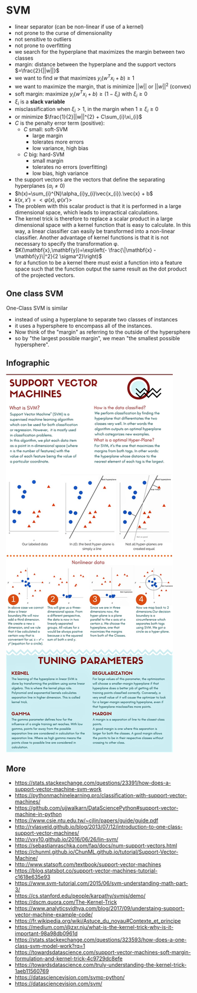 # SVM

- linear separator (can be non-linear if use of a kernel)
- not prone to the curse of dimensionality
- not sensitive to outliers
- not prone to overfitting
- we search for the hyperplane that maximizes the margin between two classes
- margin: distance between the hyperplane and the support vectors $=\frac{2}{||w||}$
- we want to find $w$ that maximizes $y_{i}(w^{T}x_{i}+b)\ge 1$
- we want to maximize the margin, that is minimize $||w||$ or $||w||^{2}$ (convex)
- soft margin: maximize $y_{i}(w^{T}x_{i}+b)\ge (1-\xi_{i})$ with $\xi_{i}\ge0$
- $\xi_{i}$ is a **slack variable**
- misclassification when $\xi_{i} > 1$, in the margin when $1\ge\xi_{i}\ge0$
- or minimize $\frac{1}{2}||w||^{2} + C\sum_{i}\xi_{i}$
- $C$ is the penalty error term (positive):
  - $C$ small: soft-SVM
    - large margin
    - tolerates more errors
    - low variance, high bias
  - $C$ big: hard-SVM
    - small margin
    - tolerates no errors (overfitting)
    - low bias, high variance
- the support vectors are the vectors that define the separating hyperplanes ($\alpha_{i} \ne 0$)
- $h(x)=\sum_{i}^{N}\alpha_{i}y_{i}\vec{x_{i}}.\vec{x} + b$
- $k(x, x') = <\varphi(x) ,\varphi(x')>$
- The problem with this scalar product is that it is performed in a large dimensional space, which leads to impractical calculations.
- The kernel trick is therefore to replace a scalar product in a large dimensional space with a kernel function that is easy to calculate. In this way, a linear classifier can easily be transformed into a non-linear classifier. Another advantage of kernel functions is that it is not necessary to specify the transformation φ.
- $K(\mathbf{x},\mathbf{y})=\exp\left(- \frac{\|\mathbf{x} - \mathbf{y}\|^2}{2 \sigma^2}\right)$
- for a function to be a kernel there must exist a function into a feature space such that the function output the same result as the dot product of the projected vectors.

## One class SVM

One-Class SVM is similar

- instead of using a hyperplane to separate two classes of instances
- it uses a hypersphere to encompass all of the instances.
- Now think of the "margin" as referring to the outside of the hypersphere
- so by "the largest possible margin", we mean "the smallest possible hypersphere".

## Infographic

![](./Support%20Vector%20Machines.jpg)

## More

- <https://stats.stackexchange.com/questions/23391/how-does-a-support-vector-machine-svm-work>
- <https://pythonmachinelearning.pro/classification-with-support-vector-machines/>
- <https://github.com/ujjwalkarn/DataSciencePython#support-vector-machine-in-python>
- <https://www.csie.ntu.edu.tw/~cjlin/papers/guide/guide.pdf>
- <http://rvlasveld.github.io/blog/2013/07/12/introduction-to-one-class-support-vector-machines/>
- <http://vxy10.github.io/2016/06/26/lin-svm/>
- <https://sebastianraschka.com/faq/docs/num-support-vectors.html>
- <https://chunml.github.io/ChunML.github.io/tutorial/Support-Vector-Machine/>
- <http://www.statsoft.com/textbook/support-vector-machines>
- <https://blog.statsbot.co/support-vector-machines-tutorial-c1618e635e93>
- <https://www.svm-tutorial.com/2015/06/svm-understanding-math-part-3/>
- <https://cs.stanford.edu/people/karpathy/svmjs/demo/>
- <https://dscm.quora.com/The-Kernel-Trick>
- <https://www.analyticsvidhya.com/blog/2017/09/understaing-support-vector-machine-example-code/>
- <https://fr.wikipedia.org/wiki/Astuce_du_noyau#Contexte_et_principe>
- <https://medium.com/@zxr.nju/what-is-the-kernel-trick-why-is-it-important-98a98db0961d>
- <https://stats.stackexchange.com/questions/323593/how-does-a-one-class-svm-model-work?rq=1>
- <https://towardsdatascience.com/support-vector-machines-soft-margin-formulation-and-kernel-trick-4c9729dc8efe>
- <https://towardsdatascience.com/truly-understanding-the-kernel-trick-1aeb11560769>
- <https://datasciencevision.com/svmp-python/>
- <https://datasciencevision.com/svm/>
